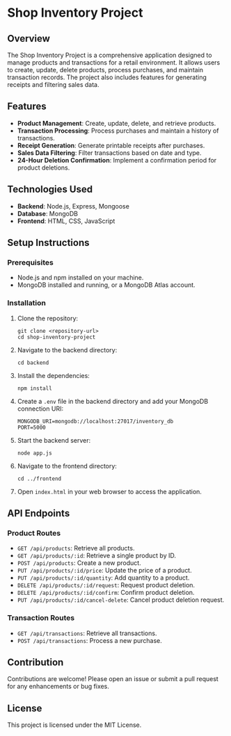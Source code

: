 # Shop Inventory Project

## Overview
The Shop Inventory Project is a comprehensive application designed to manage products and transactions for a retail environment. It allows users to create, update, delete products, process purchases, and maintain transaction records. The project also includes features for generating receipts and filtering sales data.

## Features
- **Product Management**: Create, update, delete, and retrieve products.
- **Transaction Processing**: Process purchases and maintain a history of transactions.
- **Receipt Generation**: Generate printable receipts after purchases.
- **Sales Data Filtering**: Filter transactions based on date and type.
- **24-Hour Deletion Confirmation**: Implement a confirmation period for product deletions.

## Technologies Used
- **Backend**: Node.js, Express, Mongoose
- **Database**: MongoDB
- **Frontend**: HTML, CSS, JavaScript

## Setup Instructions

### Prerequisites
- Node.js and npm installed on your machine.
- MongoDB installed and running, or a MongoDB Atlas account.

### Installation
1. Clone the repository:
   ```
   git clone <repository-url>
   cd shop-inventory-project
   ```

2. Navigate to the backend directory:
   ```
   cd backend
   ```

3. Install the dependencies:
   ```
   npm install
   ```

4. Create a `.env` file in the backend directory and add your MongoDB connection URI:
   ```
   MONGODB_URI=mongodb://localhost:27017/inventory_db
   PORT=5000
   ```

5. Start the backend server:
   ```
   node app.js
   ```

6. Navigate to the frontend directory:
   ```
   cd ../frontend
   ```

7. Open `index.html` in your web browser to access the application.

## API Endpoints

### Product Routes
- `GET /api/products`: Retrieve all products.
- `GET /api/products/:id`: Retrieve a single product by ID.
- `POST /api/products`: Create a new product.
- `PUT /api/products/:id/price`: Update the price of a product.
- `PUT /api/products/:id/quantity`: Add quantity to a product.
- `DELETE /api/products/:id/request`: Request product deletion.
- `DELETE /api/products/:id/confirm`: Confirm product deletion.
- `PUT /api/products/:id/cancel-delete`: Cancel product deletion request.

### Transaction Routes
- `GET /api/transactions`: Retrieve all transactions.
- `POST /api/transactions`: Process a new purchase.

## Contribution
Contributions are welcome! Please open an issue or submit a pull request for any enhancements or bug fixes.

## License
This project is licensed under the MIT License.
